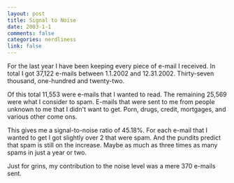 ```yaml
--- 
layout: post
title: Signal to Noise
date: 2003-1-1
comments: false
categories: nerdliness
link: false
---
```

For the last year I have been keeping every piece of e-mail I received. In total I got 37,122 e-mails between 1.1.2002 and 12.31.2002. Thirty-seven thousand, one-hundred and twenty-two.

Of this total 11,553 were e-mails that I wanted to read. The remaining 25,569 were what I consider to spam. E-mails that were sent to me from people unknown to me that I didn't want to get. Porn, drugs, credit, mortgages, and various other come ons.

This gives me a signal-to-noise ratio of 45.18%. For each e-mail that I wanted to get I got slightly over 2 that were spam. And the pundits predict that spam is still on the increase. Maybe as much as three times as many spams in just a year or two.

Just for grins, my contribution to the noise level was a mere 370 e-mails sent.
